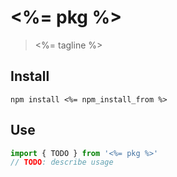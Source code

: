 # <%= pkg %>

> <%= tagline %>

## Install

``` shell
npm install <%= npm_install_from %>
```

## Use

``` typescript
import { TODO } from '<%= pkg %>'
// TODO: describe usage
```
